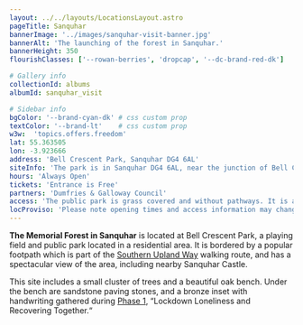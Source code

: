 ```yaml
---
layout: ../../layouts/LocationsLayout.astro
pageTitle: Sanquhar
bannerImage: '../images/sanquhar-visit-banner.jpg'
bannerAlt: 'The launching of the forest in Sanquhar.'
bannerHeight: 350
flourishClasses: ['--rowan-berries', 'dropcap', '--dc-brand-red-dk']

# Gallery info
collectionId: albums
albumId: sanquhar_visit

# Sidebar info
bgColor: '--brand-cyan-dk' # css custom prop
textColor: '--brand-lt'    # css custom prop
w3w:  'topics.offers.freedom'
lat: 55.363505
lon: -3.923666
address: 'Bell Crescent Park, Sanquhar DG4 6AL'
siteInfo: 'The park is in Sanquhar DG4 6AL, near the junction of Bell Crescent and Deer Park Avenue.'
hours: 'Always Open'
tickets: 'Entrance is Free'
partners: 'Dumfries & Galloway Council'
access: 'The public park is grass covered and without pathways. It is a short distance from a public bus stop on Deer Park Avenue. The memorial site is located on a rise and given the lack of pathways, wheelchair access may prove difficult.'
locProviso: 'Please note opening times and access information may change.'
---
```

__The Memorial Forest in Sanquhar__ is located at Bell Crescent Park, a playing field and public park located in a residential area. It is bordered by a popular footpath which is part of the <a href="https://dgtrails.org/southern-upland-way/">Southern Upland Way</a> walking route, and has a spectacular view of the area, including nearby Sanquhar Castle.

This site includes a small cluster of trees and a beautiful oak bench. Under the bench are sandstone paving stones, and a bronze inset with handwriting gathered during <a href="../about/phase-1">Phase 1</a>, “Lockdown Loneliness and Recovering Together.“

<!-- <a class="link" href='../events/sanquhar'><b>See also: </b>Events at the Sanquhar site.</a> -->
